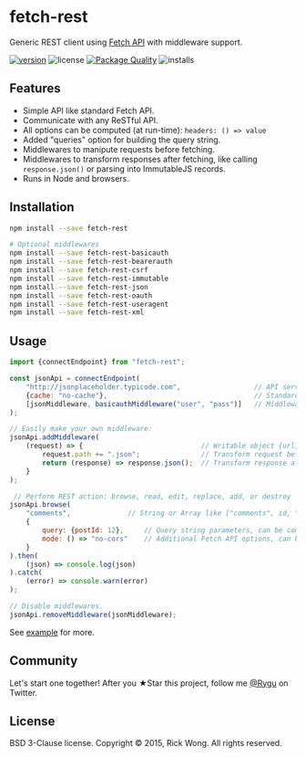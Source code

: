 # fetch-rest

Generic REST client using [Fetch API](https://github.com/whatwg/fetch) with middleware support.

[![version](https://img.shields.io/npm/v/fetch-rest.svg)](https://npmjs.org/package/fetch-rest) ![license](https://img.shields.io/npm/l/fetch-rest.svg) [![Package Quality](http://npm.packagequality.com/shield/fetch-rest.svg)](http://packagequality.com/#?package=fetch-rest)  ![installs](https://img.shields.io/npm/dt/fetch-rest.svg)

## Features

- Simple API like standard Fetch API.
- Communicate with any ReSTful API.
- All options can be computed (at run-time): `headers: () => value`
- Added "queries" option for building the query string. 
- Middlewares to manipute requests before fetching.
- Middlewares to transform responses after fetching, like calling `response.json()` or parsing into ImmutableJS records.
- Runs in Node and browsers.

## Installation

```bash
npm install --save fetch-rest

# Optional middlewares
npm install --save fetch-rest-basicauth
npm install --save fetch-rest-bearerauth
npm install --save fetch-rest-csrf
npm install --save fetch-rest-immutable
npm install --save fetch-rest-json
npm install --save fetch-rest-oauth
npm install --save fetch-rest-useragent
npm install --save fetch-rest-xml
```

## Usage

````js
import {connectEndpoint} from "fetch-rest";

const jsonApi = connectEndpoint(
	"http://jsonplaceholder.typicode.com",                  // API server URL
	{cache: "no-cache"},                                    // Standard Fetch API options
	[jsonMiddleware, basicauthMiddleware("user", "pass")]   // Middlewares array
);

// Easily make your own middleware:
jsonApi.addMiddleware(
	(request) => {                             // Writable object {url, path, query, options}
		request.path += ".json";               // Transform request before fetching
		return (response) => response.json();  // Transform response after fetching
	}
);

 // Perform REST action: browse, read, edit, replace, add, or destroy
jsonApi.browse(            
	"comments",              // String or Array like ["comments", id, "likes", id] etc
	{
		query: {postId: 12},     // Query string parameters, can be computed or static
		mode: () => "no-cors"    // Additional Fetch API options, can be deeply computed or static
	}  
).then(
	(json) => console.log(json)
).catch(
	(error) => console.warn(error)
);

// Disable middlewares. 
jsonApi.removeMiddleware(jsonMiddleware);
````

See [example](https://github.com/RickWong/fetch-rest/blob/master/packages/example/src/index.js) for more.

## Community

Let's start one together! After you ★Star this project, follow me [@Rygu](https://twitter.com/rygu)
on Twitter.

## License

BSD 3-Clause license. Copyright © 2015, Rick Wong. All rights reserved.

